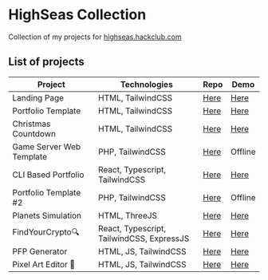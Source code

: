 # HighSeas Collection
Collection of my projects for <a href="https://highseas.hackclub.com/">highseas.hackclub.com</a>

## List of projects

| Project  | Technologies | Repo | Demo |
| ------------- | ------------- | ------------- | ------------- |
| Landing Page  | HTML, TailwindCSS  | [Here](https://github.com/Ondra9071/HighSeas-Landing-Page)  | [Here](https://ondrejpacovsky.cz/demo/highseas/landing-page/index.html) |
| Portfolio Template  | HTML, TailwindCSS  | [Here](https://github.com/Ondra9071/HighSeas-PortfolioTemplate)  | [Here](https://ondrejpacovsky.cz/demo/highseas/PortfolioTemplate/index.html) |
| Christmas Countdown  | HTML, TailwindCSS  | [Here](https://github.com/Ondra9071/HighSeas-XmasCountdown)  | [Here](https://ondrejpacovsky.cz/demo/highseas/XmasCountdown/index.html) |
| Game Server Web Template  | PHP, TailwindCSS  | [Here](https://github.com/Ondra9071/HighSeas-GameServerWebTemplate)  | Offline |
| CLI Based Portfolio  | React, Typescript, TailwindCSS  | [Here](https://github.com/Ondra9071/HighSeas-CliBasedPortfolio)  | [Here](https://ondrejpacovsky.cz/demo/highseas/CliBasedPortfolio/index.html) |
| Portfolio Template #2 | PHP, TailwindCSS  | [Here](https://github.com/Ondra9071/HighSeas-PortfolioTemplate2)  | Offline |
| Planets Simulation | HTML, ThreeJS  | [Here](https://github.com/Ondra9071/HighSeas-PlanetsSimulation)  | [Here](https://ondrejpacovsky.cz/demo/highseas/PlanetsSimulation/index.html) |
| FindYourCrypto🔍 |React, Typescript, TailwindCSS, ExpressJS  | [Here](https://github.com/Ondra9071/HighSeas-FindYourCrypto)  | [Here](https://ondrejpacovsky.cz/demo/highseas/FindYourCrypto/index.html) |
| PFP Generator |HTML, JS, TailwindCSS | [Here](https://github.com/Ondra9071/HighSeas-PfpGenerator)  | [Here](https://hs-pfpgen.ostv.cz/) |
| Pixel Art Editor 🎨 |HTML, JS, TailwindCSS | [Here](https://github.com/Ondra9071/HighSeas-PixelArtEditor)  | [Here](https://ondrejpacovsky.cz/demo/highseas/PixelArtEditor/index.html) |
